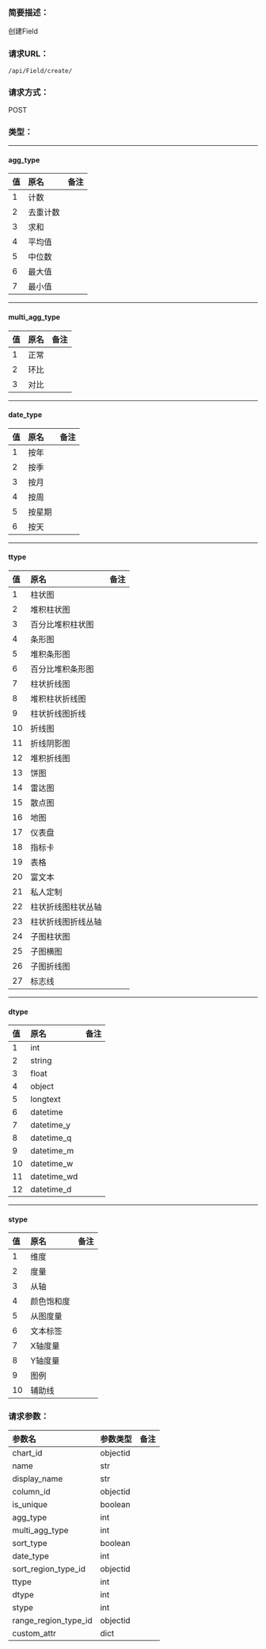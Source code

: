 ### **简要描述：**

创建Field

### **请求URL：**

`/api/Field/create/`

### **请求方式：**

POST

### **类型：**

---
#### agg_type
|值|原名|备注|
|:--|:--|:--|
|1|计数||
|2|去重计数||
|3|求和||
|4|平均值||
|5|中位数||
|6|最大值||
|7|最小值||

---
#### multi_agg_type
|值|原名|备注|
|:--|:--|:--|
|1|正常||
|2|环比||
|3|对比||

---
#### date_type
|值|原名|备注|
|:--|:--|:--|
|1|按年||
|2|按季||
|3|按月||
|4|按周||
|5|按星期||
|6|按天||

---
#### ttype
|值|原名|备注|
|:--|:--|:--|
|1|柱状图||
|2|堆积柱状图||
|3|百分比堆积柱状图||
|4|条形图||
|5|堆积条形图||
|6|百分比堆积条形图||
|7|柱状折线图||
|8|堆积柱状折线图||
|9|柱状折线图折线||
|10|折线图||
|11|折线阴影图||
|12|堆积折线图||
|13|饼图||
|14|雷达图||
|15|散点图||
|16|地图||
|17|仪表盘||
|18|指标卡||
|19|表格||
|20|富文本||
|21|私人定制||
|22|柱状折线图柱状丛轴||
|23|柱状折线图折线丛轴||
|24|子图柱状图||
|25|子图横图||
|26|子图折线图||
|27|标志线||

---
#### dtype
|值|原名|备注|
|:--|:--|:--|
|1|int||
|2|string||
|3|float||
|4|object||
|5|longtext||
|6|datetime||
|7|datetime_y||
|8|datetime_q||
|9|datetime_m||
|10|datetime_w||
|11|datetime_wd||
|12|datetime_d||

---
#### stype
|值|原名|备注|
|:--|:--|:--|
|1|维度||
|2|度量||
|3|从轴||
|4|颜色饱和度||
|5|从图度量||
|6|文本标签||
|7|X轴度量||
|8|Y轴度量||
|9|图例||
|10|辅助线||


### **请求参数：**

|参数名|参数类型|备注|
|:--|:--|:--|
|chart_id|objectid||
|name|str||
|display_name|str||
|column_id|objectid||
|is_unique|boolean||
|agg_type|int||
|multi_agg_type|int||
|sort_type|boolean||
|date_type|int||
|sort_region_type_id|objectid||
|ttype|int||
|dtype|int||
|stype|int||
|range_region_type_id|objectid||
|custom_attr|dict||
